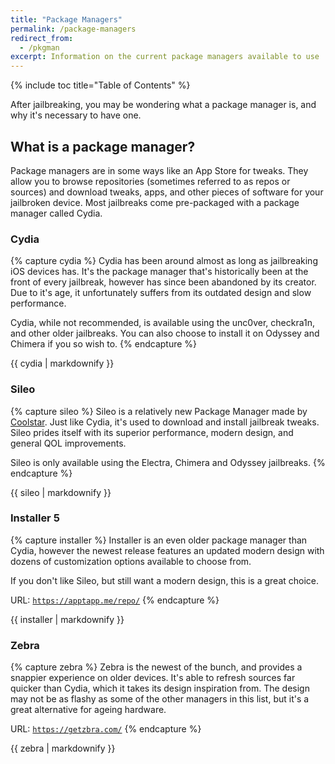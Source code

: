 ```yaml
---
title: "Package Managers"
permalink: /package-managers
redirect_from:
  - /pkgman
excerpt: Information on the current package managers available to use
---
```


{% include toc title="Table of Contents" %}

After jailbreaking, you may be wondering what a package manager is, and why it's necessary to have one.

## What is a package manager?

Package managers are in some ways like an App Store for tweaks. They allow you to browse repositories (sometimes referred to as repos or sources) and download tweaks, apps, and other pieces of software for your jailbroken device. Most jailbreaks come pre-packaged with a package manager called Cydia.

### Cydia

{% capture cydia %}
Cydia has been around almost as long as jailbreaking iOS devices has. It's the package manager that's historically been at the front of every jailbreak, however has since been abandoned by its creator. Due to it's age, it unfortunately suffers from its outdated design and slow performance.

Cydia, while not recommended, is available using the unc0ver, checkra1n, and other older jailbreaks. You can also choose to install it on Odyssey and Chimera if you so wish to.
{% endcapture %}

<div class="notice--info">{{ cydia | markdownify }}</div>

### Sileo

{% capture sileo %}
Sileo is a relatively new Package Manager made by [Coolstar](https://twitter.com/CStar_OW). Just like Cydia, it's used to download and install jailbreak tweaks. Sileo prides itself with its superior performance, modern design, and general QOL improvements.

Sileo is only available using the Electra, Chimera and Odyssey jailbreaks.
{% endcapture %}

<div class="notice--info">{{ sileo | markdownify }}</div>

### Installer 5

{% capture installer %}
Installer is an even older package manager than Cydia, however the newest release features an updated modern design with dozens of customization options available to choose from.

If you don't like Sileo, but still want a modern design, this is a great choice.

URL: <code><a href="https://apptapp.me/repo/" target="_blank">https://apptapp.me/repo/</a></code>
{% endcapture %}

<div class="notice--info">{{ installer | markdownify }}</div>

### Zebra

{% capture zebra %}
Zebra is the newest of the bunch, and provides a snappier experience on older devices. It's able to refresh sources far quicker than Cydia, which it takes its design inspiration from. The design may not be as flashy as some of the other managers in this list, but it's a great alternative for ageing hardware.

URL: <code><a href="https://getzbra.com/" target="_blank">https://getzbra.com/</a></code>
{% endcapture %}

<div class="notice--info">{{ zebra | markdownify }}</div>
